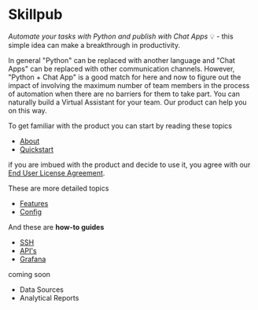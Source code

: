 # Skillpub

*Automate your tasks with Python and publish with Chat Apps* :bulb: - this simple idea can make a breakthrough in productivity.

In general "Python" can be replaced with another language and "Chat Apps" can be replaced with other communication channels. However, "Python + Chat App" is a good match for here and now to figure out the impact of involving the maximum number of team members in the process of automation when there are no barriers for them to take part. You can naturally build a Virtual Assistant for your team. Our product can help you on this way.

To get familiar with the product you can start by reading these topics
 - [About](about.md#skillpub-what-is-itquestion)
 - [Quickstart](quickstart.md#quickstart)
 
if you are imbued with the product and decide to use it, you agree with our [End User License Agreement](license.md#end-user-license-agreement-for-skillpub-software).

These are more detailed topics
 - [Features](features.md#features)
 - [Config](config.md#config)

And these are **how-to guides**
 - [SSH](guides/ssh.md#ssh)
 - [API's](guides/api.md#apis)
 - [Grafana](guides/grafana.md#grafana)


coming soon
 - Data Sources
 - Analytical Reports
